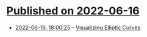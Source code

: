 # [Published on 2022-06-16](index.md)

* [2022-06-16, 18:00:25](https://news.ycombinator.com/item?id=31769059) - [Visualizing Elliptic Curves](https://curves.ulfheim.net/)
